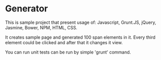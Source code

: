 # Generator

This is sample project that present usage of: Javascript, Grunt.JS, jQuery, Jasmine, Bower, NPM, HTML, CSS.

It creates sample page and generated 100 span elements in it. Every third element could be clicked and after that it changes
it view.

You can run unit tests can be run by simple 'grunt' command. 

